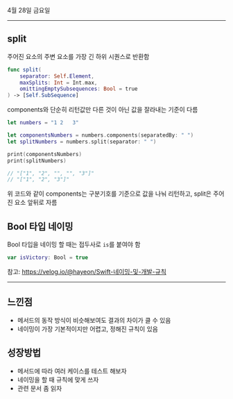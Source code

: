 4월 28일 금요일

---
## split
주어진 요소의 주변 요소를 가장 긴 하위 시퀀스로 반환함
```swift
func split(
    separator: Self.Element,
    maxSplits: Int = Int.max,
    omittingEmptySubsequences: Bool = true
) -> [Self.SubSequence]
```
components와 단순히 리턴값만 다른 것이 아닌 값을 잘라내는 기준이 다름
```swift
let numbers = "1 2   3"

let componentsNumbers = numbers.components(separatedBy: " ")
let splitNumbers = numbers.split(separator: " ")

print(componentsNumbers)
print(splitNumbers)

// "["1", "2", "", "", "3"]"
// "["1", "2", "3"]"
```
위 코드와 같이 components는 구분기호를 기준으로 값을 나눠 리턴하고, split은 주어진 요소 앞뒤로 자름

## Bool 타입 네이밍
Bool 타입을 네이밍 할 때는 접두사로 ```is```를 붙여야 함
```swift
var isVictory: Bool = true
```
참고: https://velog.io/@hayeon/Swift-네이밍-및-개발-규칙

---
## 느낀점
- 메서드의 동작 방식이 비슷해보여도 결과의 차이가 클 수 있음
- 네이밍이 가장 기본적이지만 어렵고, 정해진 규칙이 있음

## 성장방법
- 메서드에 따라 여러 케이스를 테스트 해보자
- 네이밍을 할 때 규칙에 맞게 쓰자
- 관련 문서 좀 읽자
